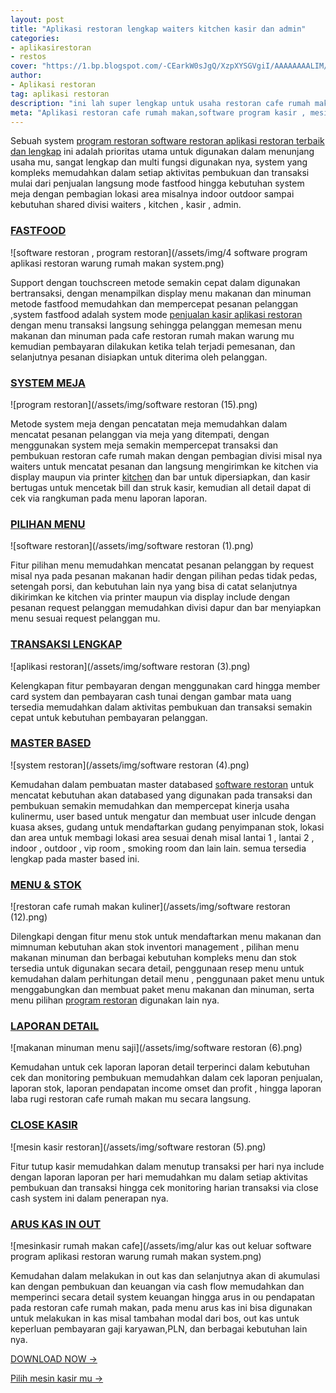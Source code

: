 ```yaml
---
layout: post
title: "Aplikasi restoran lengkap waiters kitchen kasir dan admin"
categories: 
- aplikasirestoran
- restos
cover: "https://1.bp.blogspot.com/-CEarkW0sJgQ/XzpXYSGVgiI/AAAAAAAALIM/4U65Lzjgrn0CtBxgEZlXwfHY219INVZVwCLcBGAsYHQ/s400/aplikasi%2Brestoran.png"
author:
- Aplikasi restoran
tag: aplikasi restoran
description: "ini lah super lengkap untuk usaha restoran cafe rumah makan dengan waiters kasir kitchen dan admin"
meta: "Aplikasi restoran cafe rumah makan,software program kasir , mesin kasir restoran"
---
```

Sebuah system [program restoran software restoran aplikasi restoran terbaik dan lengkap](/aplikasirestoran/restos/2020/03/28/uni.html) ini adalah prioritas utama untuk digunakan dalam menunjang usaha mu, sangat lengkap dan multi fungsi digunakan nya, system yang kompleks memudahkan dalam setiap aktivitas pembukuan dan transaksi mulai dari penjualan langsung mode fastfood hingga kebutuhan system meja dengan pembagian lokasi area misalnya indoor outdoor sampai kebutuhan shared divisi waiters , kitchen , kasir , admin. 

### **[FASTFOOD](/aplikasirestoran/restos/2020/03/28/uni.html)**

![software restoran , program restoran](/assets/img/4 software program aplikasi restoran warung rumah makan system.png)

Support dengan touchscreen metode semakin cepat dalam digunakan bertransaksi, dengan menampilkan display menu makanan dan minuman metode fastfood memudahkan dan mempercepat pesanan pelanggan ,system fastfood adalah system mode [penjualan kasir aplikasi restoran](/aplikasirestoran/2020/03/28/uni.html) dengan menu transaksi langsung sehingga pelanggan memesan menu makanan dan minuman pada cafe restoran rumah makan warung mu kemudian pembayaran dilakukan ketika telah terjadi pemesanan, dan selanjutnya pesanan disiapkan untuk diterima oleh pelanggan.


### **[SYSTEM MEJA](/aplikasirestoran/restos/2020/03/28/uni.html)**

![program restoran](/assets/img/software restoran (15).png)

Metode system meja dengan pencatatan meja memudahkan dalam mencatat pesanan pelanggan via meja yang ditempati, dengan menggunakan system meja semakin mempercepat transaksi dan pembukuan restoran cafe rumah makan dengan pembagian divisi misal nya waiters untuk mencatat pesanan dan langsung mengirimkan ke kitchen via display maupun via printer [kitchen](/aplikasirestoran/2020/03/28/uni.html) dan bar untuk dipersiapkan, dan kasir bertugas untuk mencetak bill dan struk kasir, kemudian all detail dapat di cek via rangkuman pada menu laporan laporan.



### **[PILIHAN MENU](/aplikasirestoran/restos/2020/03/28/uni.html)**

![software restoran](/assets/img/software restoran (1).png)

Fitur pilihan menu memudahkan mencatat pesanan pelanggan by request misal nya pada pesanan makanan hadir dengan pilihan pedas tidak pedas, setengah porsi, dan kebutuhan lain nya yang bisa di catat selanjutnya dikirimkan ke kitchen via printer maupun via display include dengan pesanan request pelanggan memudahkan divisi dapur dan bar menyiapkan menu sesuai request pelanggan mu.



### **[TRANSAKSI LENGKAP](/aplikasirestoran/restos/2020/03/28/uni.html)**

![aplikasi restoran](/assets/img/software restoran (3).png)

Kelengkapan fitur pembayaran dengan menggunakan card hingga member card system dan pembayaran cash tunai dengan gambar mata uang tersedia memudahkan dalam aktivitas pembukuan dan transaksi semakin cepat untuk kebutuhan pembayaran pelanggan. 



### **[MASTER BASED](/aplikasirestoran/restos/2020/03/28/uni.html)**

![system restoran](/assets/img/software restoran (4).png)

Kemudahan dalam pembuatan master databased [software restoran](/aplikasirestoran/2020/03/28/uni.html) untuk mencatat kebutuhan akan databased yang digunakan pada transaksi dan pembukuan semakin memudahkan dan mempercepat kinerja usaha kulinermu, user based untuk mengatur dan membuat user inlcude dengan kuasa akses, gudang untuk mendaftarkan gudang penyimpanan stok, lokasi dan area untuk membagi lokasi area sesuai denah misal lantai 1 , lantai 2 , indoor , outdoor , vip room , smoking room dan lain lain. semua tersedia lengkap pada master based ini.


### **[MENU & STOK](/aplikasirestoran/restos/2020/03/28/uni.html)**

![restoran cafe rumah makan kuliner](/assets/img/software restoran (12).png)

Dilengkapi dengan fitur menu stok untuk mendaftarkan menu makanan dan mimnuman kebutuhan akan stok inventori management , pilihan menu makanan minuman dan berbagai kebutuhan kompleks menu dan stok tersedia untuk digunakan secara detail, penggunaan resep menu untuk kemudahan dalam perhitungan detail menu , penggunaan paket menu untuk menggabungkan dan membuat paket menu makanan dan minuman, serta menu pilihan [program restoran](/aplikasirestoran/2020/03/28/uni.html) digunakan lain nya.



### **[LAPORAN DETAIL](/aplikasirestoran/restos/2020/03/28/uni.html)**

![makanan minuman menu saji](/assets/img/software restoran (6).png)

Kemudahan untuk cek laporan laporan detail terperinci dalam kebutuhan cek dan monitoring pembukuan memudahkan dalam cek laporan penjualan, laporan stok, laporan pendapatan income omset dan profit , hingga laporan laba rugi restoran cafe rumah makan mu secara langsung.



### **[CLOSE KASIR](/aplikasirestoran/restos/2020/03/28/uni.html)**

![mesin kasir restoran](/assets/img/software restoran (5).png)

Fitur tutup kasir memudahkan dalam menutup transaksi per hari nya include dengan laporan laporan per hari memudahkan mu dalam setiap aktivitas pembukuan dan transaksi hingga cek monitoring harian transaksi via close cash system ini dalam penerapan nya.



### **[ARUS KAS IN OUT](/aplikasirestoran/restos/2020/03/28/uni.html)**

![mesinkasir rumah makan cafe](/assets/img/alur kas out keluar software program aplikasi restoran warung rumah makan system.png)

Kemudahan dalam melakukan in out kas dan selanjutnya akan di akumulasi kan dengan pembukuan dan keuangan via cash flow memudahkan dan memperinci secara detail system keuangan hingga arus in ou pendapatan pada restoran cafe rumah makan, pada menu arus kas ini bisa digunakan untuk melakukan in kas misal tambahan modal dari bos, out kas untuk keperluan pembayaran gaji karyawan,PLN, dan berbagai kebutuhan lain nya.


[DOWNLOAD NOW →](https://mesinkasir.github.io/e-catalog/unipos-%20next%20level%20resto%20cafe%20system.pdf)


[Pilih mesin kasir mu →](/hardware)
